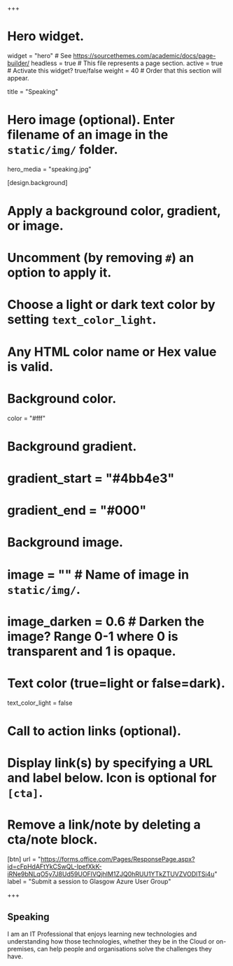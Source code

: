 +++
# Hero widget.
widget = "hero"  # See https://sourcethemes.com/academic/docs/page-builder/
headless = true  # This file represents a page section.
active = true  # Activate this widget? true/false
weight = 40  # Order that this section will appear.

title = "Speaking"

# Hero image (optional). Enter filename of an image in the `static/img/` folder.
hero_media = "speaking.jpg"

[design.background]
  # Apply a background color, gradient, or image.
  #   Uncomment (by removing `#`) an option to apply it.
  #   Choose a light or dark text color by setting `text_color_light`.
  #   Any HTML color name or Hex value is valid.

  # Background color.
  color = "#fff"
  
  # Background gradient.
  # gradient_start = "#4bb4e3"
  # gradient_end = "#000"
  
  # Background image.
  # image = ""  # Name of image in `static/img/`.
  # image_darken = 0.6  # Darken the image? Range 0-1 where 0 is transparent and 1 is opaque.

  # Text color (true=light or false=dark).
  text_color_light = false

# Call to action links (optional).
#   Display link(s) by specifying a URL and label below. Icon is optional for `[cta]`.
#   Remove a link/note by deleting a cta/note block.
[btn]
  url = "https://forms.office.com/Pages/ResponsePage.aspx?id=cFpHdAFtYkCSwQL-IpefXkK-iRNe9bNLqO5y7J8Ud59UOFlVQjhIM1ZJQ0hRUU1YTkZTUVZVODlTSi4u"
  label = "Submit a session to Glasgow Azure User Group"
  

+++
## Speaking

I am an IT Professional that enjoys learning new technologies and understanding how those technologies, whether they be in the Cloud or on-premises, can help people and organisations solve the challenges they have. 